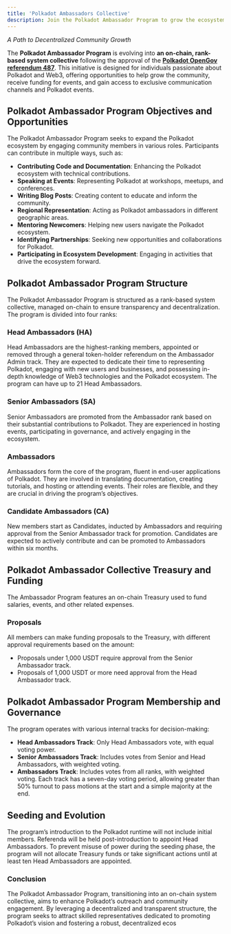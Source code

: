 ```yaml
---
title: 'Polkadot Ambassadors Collective'
description: Join the Polkadot Ambassador Program to grow the ecosystem promotin Polkadot, hosting events, and engaging in the Web3 community.
---
```


*A Path to Decentralized Community Growth*

The **Polkadot Ambassador Program** is evolving into **an on-chain, rank-based system collective** following the approval of the [**Polkadot OpenGov referendum 487**](https://polkadot.polkassembly.io/referenda/487). This initiative is designed for individuals passionate about Polkadot and Web3, offering opportunities to help grow the community, receive funding for events, and gain access to exclusive communication channels and Polkadot events.

## Polkadot Ambassador Program Objectives and Opportunities
The Polkadot Ambassador Program seeks to expand the Polkadot ecosystem by engaging community members in various roles. Participants can contribute in multiple ways, such as:

- **Contributing Code and Documentation**: Enhancing the Polkadot ecosystem with technical contributions.
- **Speaking at Events**: Representing Polkadot at workshops, meetups, and conferences.
- **Writing Blog Posts**: Creating content to educate and inform the community.
- **Regional Representation**: Acting as Polkadot ambassadors in different geographic areas.
- **Mentoring Newcomers**: Helping new users navigate the Polkadot ecosystem.
- **Identifying Partnerships**: Seeking new opportunities and collaborations for Polkadot.
- **Participating in Ecosystem Development**: Engaging in activities that drive the ecosystem forward.

## Polkadot Ambassador Program Structure
The Polkadot Ambassador Program is structured as a rank-based system collective, managed on-chain to ensure transparency and decentralization. The program is divided into four ranks:

### Head Ambassadors (HA)
Head Ambassadors are the highest-ranking members, appointed or removed through a general token-holder referendum on the Ambassador Admin track. They are expected to dedicate their time to representing Polkadot, engaging with new users and businesses, and possessing in-depth knowledge of Web3 technologies and the Polkadot ecosystem. The program can have up to 21 Head Ambassadors.

### Senior Ambassadors (SA)
Senior Ambassadors are promoted from the Ambassador rank based on their substantial contributions to Polkadot. They are experienced in hosting events, participating in governance, and actively engaging in the ecosystem.

### Ambassadors
Ambassadors form the core of the program, fluent in end-user applications of Polkadot. They are involved in translating documentation, creating tutorials, and hosting or attending events. Their roles are flexible, and they are crucial in driving the program’s objectives.

### Candidate Ambassadors (CA)
New members start as Candidates, inducted by Ambassadors and requiring approval from the Senior Ambassador track for promotion. Candidates are expected to actively contribute and can be promoted to Ambassadors within six months.

## Polkadot Ambassador Collective Treasury and Funding
The Ambassador Program features an on-chain Treasury used to fund salaries, events, and other related expenses.

### Proposals
All members can make funding proposals to the Treasury, with different approval requirements based on the amount:
- Proposals under 1,000 USDT require approval from the Senior Ambassador track.
- Proposals of 1,000 USDT or more need approval from the Head Ambassador track.

## Polkadot Ambassador Program Membership and Governance
The program operates with various internal tracks for decision-making:
- **Head Ambassadors Track**: Only Head Ambassadors vote, with equal voting power.
- **Senior Ambassadors Track**: Includes votes from Senior and Head Ambassadors, with weighted voting.
- **Ambassadors Track**: Includes votes from all ranks, with weighted voting.
Each track has a seven-day voting period, allowing greater than 50% turnout to pass motions at the start and a simple majority at the end.

## Seeding and Evolution
The program’s introduction to the Polkadot runtime will not include initial members. Referenda will be held post-introduction to appoint Head Ambassadors. To prevent misuse of power during the seeding phase, the program will not allocate Treasury funds or take significant actions until at least ten Head Ambassadors are appointed.

### Conclusion
The Polkadot Ambassador Program, transitioning into an on-chain system collective, aims to enhance Polkadot’s outreach and community engagement. By leveraging a decentralized and transparent structure, the program seeks to attract skilled representatives dedicated to promoting Polkadot’s vision and fostering a robust, decentralized ecos